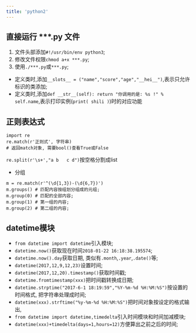 ```yaml
---
title: 'python2'
---
```


## 直接运行 ***.py 文件
1. 文件头部添加`#!/usr/bin/env python3`;
2. 修改文件权限`chmod a+x ***.py`;
3. 使用`./***.py`或`***.py`;


* 定义类时,添加`__slots__ = ("name","score","age","__hei__")`,表示只允许标识的类添加;
* 定义类时,添加`def __str__(self): return "你调用的是: %s !" % self.name`,表示打印实例(`print( shili )`)时的对应功能

## 正则表达式
```
import re
re.match(r'正则式', 字符串)
# 返回match对象, 需要bool()查看True或False 
```
`re.split(r'\s+',"a b   c d")`按空格分割成list
* 分组
```
m = re.match(r'^(\d{1,3})-(\d{6,7})')
m.groups() # 匹配内容按组划分组成的元组;
m.group(0) # 匹配的全部内容;
m.group(1) # 第一组的内容;
m.group(2) # 第二组的内容;
```

## datetime模块
* `from datetime import datetime`引入模块;
* `datetime.now()`获取现在时间`2018-01-22 16:18:38.195574`;
* `datetime.now().day`获取日期, 类似有`.month`,`.year`,`.date()`等;
* `datetime(2017,12,9,12,23)`设置时间;
* `datetime(2017,12,20).timestamp()`获取时间戳;
* `datetime.fromtimestamp(xxx)`把时间戳转换成日期;
* `datetime.strptime("2017-6-1 18:19:59","%Y-%m-%d %H:%M:%S")`按设置的时间格式, 把字符串处理成时间;
* `datetime(xxx).strftime("%y-%m-%d %H:%M:%S")`把时间对象按设定的格式输出,
* `from datetime import datetime,timedelta`引入时间模块和时间加减模块;
* `datetime(xxx)+timedelta(days=1,hours=12)`方便算出之前之后的时间;
